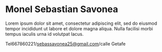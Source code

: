    # Monel Sebastian Savonea 
Lorem ipsum dolor sit amet, consectetur adipiscing elit,
sed do eiusmod tempor incididunt ut labore 
et dolore magna aliqua. Nulla facilisi morbi tempus iaculis urna id volutpat lacus.

Tel667860221/sebassavonea25@gmail.com/calle Getafe
